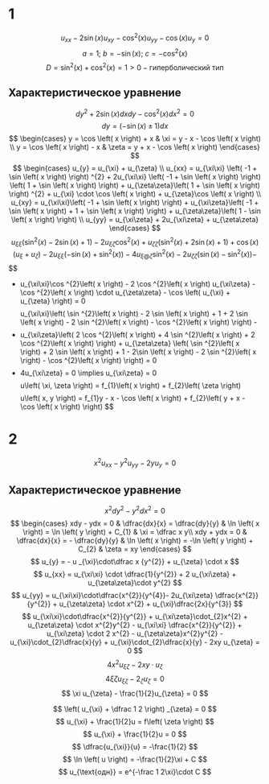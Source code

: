 # 1
$$
u_{xx} - 2\sin \left( x \right) u_{xy} - \cos ^{2}\left( x \right) u_{yy} - \cos \left( x \right) u_{y} = 0
$$
$$
a = 1;\ b = -\sin \left( x \right);\ c= - \cos ^{2}\left( x \right) 
$$
$$
D = \sin^{2}\left( x \right) + \cos ^{2}\left( x \right) = 1 >0 - \text{гиперболический тип}
$$
## Характеристическое уравнение
$$
dy^{2} + 2\sin \left( x \right) dxdy - \cos ^{2}\left( x \right) dx^{2} = 0
$$
$$
dy = \left(-\sin \left( x \right) \pm 1 \right) dx
$$
$$
\begin{cases}
y = \cos \left( x \right) + x & \xi = y - x - \cos \left( x \right)  \\
y = \cos \left( x \right) - x   & \zeta = y + x - \cos \left( x \right) 
\end{cases} 
$$
$$
\begin{cases}
u_{y} = u_{\xi} + u_{\zeta} \\
u_{xx} = u_{\xi\xi} \left( -1 + \sin \left( x \right)  \right) ^{2} + 2u_{\xi\xi} \left( -1 + \sin \left( x \right)  \right) \left( 1 + \sin \left( x \right)  \right)  + u_{\zeta\zeta}\left( 1 + \sin \left( x \right)  \right) ^{2} + u_{\xi} \cdot \cos \left( x \right) + u_{\zeta}\cos \left( x \right)  \\
u_{xy} = u_{\xi\xi}\left( -1 + \sin \left( x \right)  \right)  + u_{\xi\zeta}\left( -1 + \sin \left( x \right)  + 1 + \sin \left( x \right)  \right)  + u_{\zeta\zeta}\left( 1 - \sin \left( x \right)  \right)  \\
u_{yy} = u_{\xi\zeta} + 2u_{\xi\zeta} + u_{\zeta\zeta}
\end{cases}
$$
$$
u_{\xi\xi}\left( \sin ^{2}\left( x \right)  - 2\sin \left( x \right) + 1 \right) - 2 u_{\xi\zeta}\cos ^{2}\left( x \right) + u_{\zeta\zeta}\left( \sin ^{2}\left( x \right)  + 2\sin \left( x \right) + 1 \right) + \cos \left( x \right) \left( u_{\xi} + u_{\zeta} \right) - 2u_{\xi\xi}\left( -\sin \left( x \right)  + \sin ^{2}\left( x \right)  \right) - 4u_{\xi@\zeta}\sin ^{2}\left( x \right)  - 2u_{\zeta\zeta}\left( \sin \left( x \right)  - \sin ^{2}\left( x \right)  \right)  -
$$
$$
- u_{\xi\xi}\cos ^{2}\left( x \right) - 2 \cos ^{2}\left( x \right) u_{\xi\zeta} - \cos ^{2}\left( x \right) \cdot u_{\zeta\zeta} - \cos \left( u_{\xi} + u_{\zeta} \right) = 0
$$
$$
u_{\xi\xi}\left( \sin ^{2}\left( x \right) - 2 \sin \left( x \right)  + 1 + 2 \sin \left( x \right)  - 2 \sin ^{2}\left( x \right)  - \cos ^{2}\left( x \right)  \right) - 
$$
$$
- u_{\xi\zeta}\left( 2 \cos ^{2}\left( x \right)  + 4 \sin ^{2}\left( x \right)  + 2 \cos ^{2}\left( x \right)  \right) + u_{\zeta\zeta} \left( \sin ^{2}\left( x \right)  + 2 \sin \left( x \right)  + 1 - 2\sin \left( x \right) - 2 \sin ^{2}\left( x \right) - \cos ^{2}\left( x \right)  \right) = 0
$$
$$
- 4u_{\xi\zeta} = 0 \implies u_{\xi\zeta} = 0
$$
$$
u\left( \xi, \zeta \right)  = f_{1}\left( x \right)  + f_{2}\left( \zeta \right) 
$$
$$
u\left( x, y \right) = f_{1}y - x - \cos \left( x \right) + f_{2}\left( y + x - \cos \left( x \right)  \right) 
$$
# 2
$$
x^{2}u_{xx} - y^{2}u_{yy} - 2yu_{y} = 0
$$
## Характеристическое уравнение
$$
x^{2}dy^{2} - y^{2}dx^{2} = 0
$$
$$
\begin{cases}
xdy - ydx = 0 & \dfrac{dx}{x} = \dfrac{dy}{y} & \ln \left( x \right) = \ln \left( y \right)  + C_{1} & \xi = \dfrac x y\\
xdy + ydx = 0 & \dfrac{dx}{x} = - \dfrac{dy}{y} & \ln \left( x \right) = -\ln \left( y \right)  + C_{2} & \zeta = xy
\end{cases}
$$
$$
u_{y} = - u _{\xi}\cdot\dfrac x {y^{2}} + u_{\zeta} \cdot x
$$
$$
u_{xx} = u_{\xi\xi} \cdot \dfrac{1}{y^{2}} + 2 u_{\xi\zeta} + u_{\zeta\zeta}\cdot y^{2}
$$
$$
u_{yy} = u_{\xi\xi}\cdot\dfrac{x^{2}}{y^{4}}- 2u_{\xi\zeta} \dfrac{x^{2}}{y^{2}} + u_{\zeta\zeta} \cdot x^{2} + u_{\xi}\dfrac{2x}{y^{3}}
$$
$$
u_{\xi\xi}\cdot\dfrac{x^{2}}{y^{2}} + u_{\xi\zeta}\cdot_{2}x^{2} + u_{\zeta\zeta} \cdot x^{2}y^{2} - u_{\xi\xi} \dfrac{x^{2}}{y^{2}} + u_{\xi\zeta} \cdot 2 x^{2} - u_{\zeta\zeta}x^{2}y^{2} - u_{\xi}\cdot_{2}\dfrac{x}{y} + u_{\xi}\cdot_{2}\dfrac{x}{y} - 2xy u_{\zeta} = 0
$$
$$
4x^{2}u_{\xi\zeta} - 2xy \cdot u_{\zeta}
$$
$$
4\xi\zeta u_{\xi\zeta} - 2_{\zeta}u_{\zeta} = 0
$$
$$
\xi u_{\zeta} - \frac{1}{2}u_{\zeta} = 0
$$

$$
\left( u_{\xi} + \dfrac 1 2 \right) _{\zeta} = 0
$$
$$
u_{\xi} + \frac{1}{2}u = f\left( \zeta \right) 
$$
$$
u_{\xi} + \frac{1}{2}u = 0
$$
$$
\dfrac{u_{\xi}}{u} = -\frac{1}{2}
$$
$$
\ln \left( u \right) = -\frac{1}{2}\xi + C
$$
$$
u_{\text{одн}} = e^{-\frac 1 2\xi}\cdot C
$$